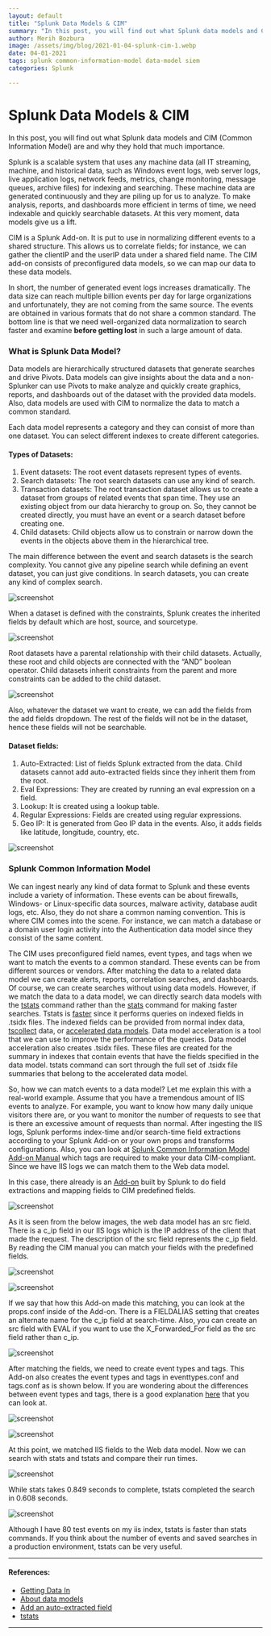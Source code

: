 ```yaml
---
layout: default
title: "Splunk Data Models & CIM"
summary: "In this post, you will find out what Splunk data models and CIM (Common Information Model) are and why they hold that much importance."
author: Merih Bozbura
image: /assets/img/blog/2021-01-04-splunk-cim-1.webp
date: 04-01-2021
tags: splunk common-information-model data-model siem
categories: Splunk

---
```


# Splunk Data Models & CIM

In this post, you will find out what Splunk data models and CIM (Common Information Model) are and why they hold that much importance.

Splunk is a scalable system that uses any machine data (all IT streaming, machine, and historical data, such as Windows event logs, web server logs, live application logs, network feeds, metrics, change monitoring, message queues, archive files) for indexing and searching. These machine data are generated continuously and they are piling up for us to analyze. To make analysis, reports, and dashboards more efficient in terms of time, we need indexable and quickly searchable datasets. At this very moment, data models give us a lift.

CIM is a Splunk Add-on. It is put to use in normalizing different events to a shared structure. This allows us to correlate fields; for instance, we can gather the clientIP and the userIP data under a shared field name. The CIM add-on consists of preconfigured data models, so we can map our data to these data models.

In short, the number of generated event logs increases dramatically. The data size can reach multiple billion events per day for large organizations and unfortunately, they are not coming from the same source. The events are obtained in various formats that do not share a common standard. The bottom line is that we need well-organized data normalization to search faster and examine **before getting lost** in such a large amount of data.

### What is Splunk Data Model?

Data models are hierarchically structured datasets that generate searches and drive Pivots. Data models can give insights about the data and a non-Splunker can use Pivots to make analyze and quickly create graphics, reports, and dashboards out of the dataset with the provided data models. Also, data models are used with CIM to normalize the data to match a common standard.

Each data model represents a category and they can consist of more than one dataset. You can select different indexes to create different categories.

#### Types of Datasets:

1. Event datasets: The root event datasets represent types of events.
2. Search datasets: The root search datasets can use any kind of search.
3. Transaction datasets: The root transaction dataset allows us to create a dataset from groups of related events that span time. They use an existing object from our data hierarchy to group on. So, they cannot be created directly, you must have an event or a search dataset before creating one.
4. Child datasets: Child objects allow us to constrain or narrow down the events in the objects above them in the hierarchical tree.

The main difference between the event and search datasets is the search complexity. You cannot give any pipeline search while defining an event dataset, you can just give conditions. In search datasets, you can create any kind of complex search.

![screenshot](/assets/img/blog/2021-01-04-splunk-cim-2.webp)

When a dataset is defined with the constraints, Splunk creates the inherited fields by default which are host, source, and sourcetype.

![screenshot](/assets/img/blog/2021-01-04-splunk-cim-3.webp)

Root datasets have a parental relationship with their child datasets. Actually, these root and child objects are connected with the “AND” boolean operator. Child datasets inherit constraints from the parent and more constraints can be added to the child dataset.

![screenshot](/assets/img/blog/2021-01-04-splunk-cim-4.webp)

Also, whatever the dataset we want to create, we can add the fields from the add fields dropdown. The rest of the fields will not be in the dataset, hence these fields will not be searchable.

#### Dataset fields:

1. Auto-Extracted: List of fields Splunk extracted from the data. Child datasets cannot add auto-extracted fields since they inherit them from the root.
2. Eval Expressions: They are created by running an eval expression on a field.
3. Lookup: It is created using a lookup table.
4. Regular Expressions: Fields are created using regular expressions.
5. Geo IP: It is generated from Geo IP data in the events. Also, it adds fields like latitude, longitude, country, etc.

![screenshot](/assets/img/blog/2021-01-04-splunk-cim-5.webp)

### Splunk Common Information Model

We can ingest nearly any kind of data format to Splunk and these events include a variety of information. These events can be about firewalls, Windows- or Linux-specific data sources, malware activity, database audit logs, etc. Also, they do not share a common naming convention. This is where CIM comes into the scene. For instance, we can match a database or a domain user login activity into the Authentication data model since they consist of the same content.

The CIM uses preconfigured field names, event types, and tags when we want to match the events to a common standard. These events can be from different sources or vendors. After matching the data to a related data model we can create alerts, reports, correlation searches, and dashboards. Of course, we can create searches without using data models. However, if we match the data to a data model, we can directly search data models with the [tstats](https://docs.splunk.com/Documentation/Splunk/8.1.1/SearchReference/Tstats) command rather than the [stats](https://docs.splunk.com/Documentation/Splunk/8.1.1/SearchReference/Stats) command for making faster searches. Tstats is [faster](https://community.splunk.com/t5/Splunk-Search/What-is-tstats-and-why-is-so-much-faster-than-stats/m-p/116960) since it performs queries on indexed fields in .tsidx files. The indexed fields can be provided from normal index data, [tscollect](https://docs.splunk.com/Documentation/Splunk/8.1.1/SearchReference/Tscollect) data, or [accelerated data models](https://docs.splunk.com/Documentation/Splunk/8.1.1/Knowledge/Acceleratedatamodels). Data model acceleration is a tool that we can use to improve the performance of the queries. Data model acceleration also creates .tsidx files. These files are created for the summary in indexes that contain events that have the fields specified in the data model. tstats command can sort through the full set of .tsidx file summaries that belong to the accelerated data model.

So, how we can match events to a data model? Let me explain this with a real-world example. Assume that you have a tremendous amount of IIS events to analyze. For example, you want to know how many daily unique visitors there are, or you want to monitor the number of requests to see that is there an excessive amount of requests than normal. After ingesting the IIS logs, Splunk performs index-time and/or search-time field extractions according to your Splunk Add-on or your own props and transforms configurations. Also, you can look at [Splunk Common Information Model Add-on Manual](https://docs.splunk.com/Documentation/CIM/4.18.0/User/Overview) which tags are required to make your data CIM-compliant. Since we have IIS logs we can match them to the Web data model.

In this case, there already is an [Add-on](https://splunkbase.splunk.com/app/3185) built by Splunk to do field extractions and mapping fields to CIM predefined fields.

![screenshot](/assets/img/blog/2021-01-04-splunk-cim-6.webp)

As it is seen from the below images, the web data model has an src field. There is a c_ip field in our IIS logs which is the IP address of the client that made the request. The description of the src field represents the c_ip field. By reading the CIM manual you can match your fields with the predefined fields.

![screenshot](/assets/img/blog/2021-01-04-splunk-cim-7.webp)

![screenshot](/assets/img/blog/2021-01-04-splunk-cim-8.webp)

If we say that how this Add-on made this matching, you can look at the props.conf inside of the Add-on. There is a FIELDALIAS setting that creates an alternate name for the c_ip field at search-time. Also, you can create an src field with EVAL if you want to use the X_Forwarded_For field as the src field rather than c_ip.

![screenshot](/assets/img/blog/2021-01-04-splunk-cim-9.webp)

After matching the fields, we need to create event types and tags. This Add-on also creates the event types and tags in eventtypes.conf and tags.conf as is shown below. If you are wondering about the differences between event types and tags, there is a good explanation [here](https://community.splunk.com/t5/Knowledge-Management/What-are-the-definitions-of-Tag-and-Eventtype-and-what-are-the/td-p/123099) that you can look at.

![screenshot](/assets/img/blog/2021-01-04-splunk-cim-10.webp)

![screenshot](/assets/img/blog/2021-01-04-splunk-cim-11.webp)

At this point, we matched IIS fields to the Web data model. Now we can search with stats and tstats and compare their run times.

![screenshot](/assets/img/blog/2021-01-04-splunk-cim-12.webp)

While stats takes 0.849 seconds to complete, tstats completed the search in 0.608 seconds.

![screenshot](/assets/img/blog/2021-01-04-splunk-cim-13.webp)

Although I have 80 test events on my iis index, tstats is faster than stats commands. If you think about the number of events and saved searches in a production environment, tstats can be very useful.

---


#### References:

- [Getting Data In](https://docs.splunk.com/Documentation/Splunk/8.0.6/Data/WhatSplunkcanmonitor#:~:text=Splunk%20Enterprise%20can%20index%20any,archive%20files%2C%20and%20so%20on)
- [About data models](https://docs.splunk.com/Documentation/Splunk/8.0.6/Knowledge/Aboutdatamodels#:~:text=A%20data%20model%20is%20a,generate%20reports%20for%20Pivot%20users)
- [Add an auto-extracted field](https://docs.splunk.com/Documentation/Splunk/8.0.6/Knowledge/Addanauto-extractedattribute)
- [tstats](https://docs.splunk.com/Documentation/Splunk/8.1.1/SearchReference/Tstats)

---
